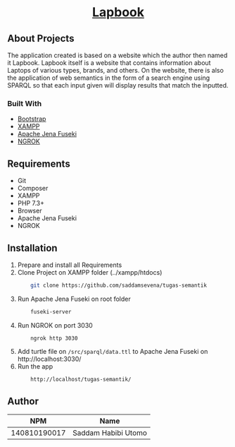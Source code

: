 <h1 align="center"><a href="https://github.com/saddamsevena/tugas-semantik" target="_blank">Lapbook</a></h1>

## About Projects

The application created is based on a website which the author then named it Lapbook. Lapbook itself is a website that contains information about Laptops of various types, brands, and others. On the website, there is also the application of web semantics in the form of a search engine using SPARQL so that each input given will display results that match the inputted.


### Built With

* [Bootstrap](https://getbootstrap.com/)
* [XAMPP](https://www.apachefriends.org/download.html)
* [Apache Jena Fuseki](https://jena.apache.org/documentation/fuseki2/index.html)
* [NGROK](https://ngrok.com/)

## Requirements

<ul>
    <li>Git</li>
    <li>Composer</li>
    <li>XAMPP</li>
    <li>PHP 7.3+</li>
    <li>Browser</li>
    <li>Apache Jena Fuseki</li>
    <li>NGROK</li>
</ul>

## Installation

1. Prepare and install all Requirements
2. Clone Project on XAMPP folder (../xampp/htdocs)
    ```sh 
        git clone https://github.com/saddamsevena/tugas-semantik
    ```
3. Run Apache Jena Fuseki on root folder
    ```sh 
        fuseki-server
    ```
4. Run NGROK on port 3030
    ```
        ngrok http 3030
    ```
5. Add turtle file on `/src/sparql/data.ttl` to Apache Jena Fuseki on http://localhost:3030/
6. Run the app
    ```sh 
        http://localhost/tugas-semantik/
    ```

## Author

| NPM           | Name        |
| ------------- |-------------|
| 140810190017  | Saddam Habibi Utomo |